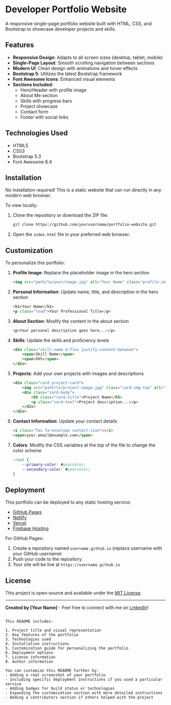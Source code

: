 # Developer Portfolio Website

A responsive single-page portfolio website built with HTML, CSS, and Bootstrap to showcase developer projects and skills.

## Features

- **Responsive Design**: Adapts to all screen sizes (desktop, tablet, mobile)
- **Single-Page Layout**: Smooth scrolling navigation between sections
- **Modern UI**: Clean design with animations and hover effects
- **Bootstrap 5**: Utilizes the latest Bootstrap framework
- **Font Awesome Icons**: Enhanced visual elements
- **Sections Included**:
  - Hero/Header with profile image
  - About Me section
  - Skills with progress bars
  - Project showcase
  - Contact form
  - Footer with social links

## Technologies Used

- HTML5
- CSS3
- Bootstrap 5.3
- Font Awesome 6.4

## Installation

No installation required! This is a static website that can run directly in any modern web browser.

To view locally:

1. Clone the repository or download the ZIP file:
   ```bash
   git clone https://github.com/yourusername/portfolio-website.git
   ```
2. Open the `index.html` file in your preferred web browser.

## Customization

To personalize this portfolio:

1. **Profile Image**: Replace the placeholder image in the hero section
   ```html
   <img src="path/to/your/image.jpg" alt="Your Name" class="profile-img">
   ```

2. **Personal Information**: Update name, title, and description in the hero section
   ```html
   <h1>Your Name</h1>
   <p class="lead">Your Professional Title</p>
   ```

3. **About Section**: Modify the content in the about section
   ```html
   <p>Your personal description goes here...</p>
   ```

4. **Skills**: Update the skills and proficiency levels
   ```html
   <div class="skill-name d-flex justify-content-between">
       <span>Skill Name</span>
       <span>XX%</span>
   </div>
   ```

5. **Projects**: Add your own projects with images and descriptions
   ```html
   <div class="card project-card">
       <img src="path/to/project-image.jpg" class="card-img-top" alt="Project Name">
       <div class="card-body">
           <h5 class="card-title">Project Name</h5>
           <p class="card-text">Project description...</p>
       </div>
   </div>
   ```

6. **Contact Information**: Update your contact details
   ```html
   <i class="fas fa-envelope contact-icon"></i>
   <span>your.email@example.com</span>
   ```

7. **Colors**: Modify the CSS variables at the top of the file to change the color scheme
   ```css
   :root {
       --primary-color: #yourcolor;
       --secondary-color: #yourcolor;
   }
   ```

## Deployment

This portfolio can be deployed to any static hosting service:

- [GitHub Pages](https://pages.github.com/)
- [Netlify](https://www.netlify.com/)
- [Vercel](https://vercel.com/)
- [Firebase Hosting](https://firebase.google.com/docs/hosting)

For GitHub Pages:
1. Create a repository named `username.github.io` (replace username with your GitHub username)
2. Push your code to the repository
3. Your site will be live at `https://username.github.io`

## License

This project is open-source and available under the [MIT License](LICENSE).

---

**Created by [Your Name]** - Feel free to connect with me on [LinkedIn](https://linkedin.com/in/yourprofile)!
```

This README includes:

1. Project title and visual representation
2. Key features of the portfolio
3. Technologies used
4. Installation instructions
5. Customization guide for personalizing the portfolio
6. Deployment options
7. License information
8. Author information

You can customize this README further by:
- Adding a real screenshot of your portfolio
- Including specific deployment instructions if you used a particular service
- Adding badges for build status or technologies
- Expanding the customization section with more detailed instructions
- Adding a contributors section if others helped with the project
